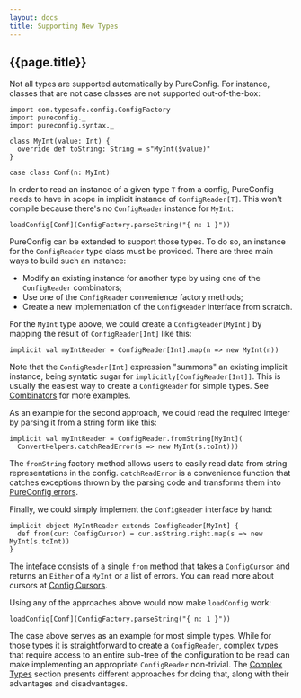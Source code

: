 ```yaml
---
layout: docs
title: Supporting New Types
---
```


## {{page.title}}

Not all types are supported automatically by PureConfig. For instance, classes that are not case classes are not
supported out-of-the-box:

```tut:silent
import com.typesafe.config.ConfigFactory
import pureconfig._
import pureconfig.syntax._

class MyInt(value: Int) {
  override def toString: String = s"MyInt($value)"
}

case class Conf(n: MyInt)
```

In order to read an instance of a given type `T` from a config, PureConfig needs to have in scope in implicit instance
of `ConfigReader[T]`. This won't compile because there's no `ConfigReader` instance for `MyInt`:

```tut:book:fail
loadConfig[Conf](ConfigFactory.parseString("{ n: 1 }"))
```

PureConfig can be extended to support those types. To do so, an instance for the `ConfigReader` type class must be
provided. There are three main ways to build such an instance:

- Modify an existing instance for another type by using one of the `ConfigReader` combinators;
- Use one of the `ConfigReader` convenience factory methods;
- Create a new implementation of the `ConfigReader` interface from scratch.

For the `MyInt` type above, we could create a `ConfigReader[MyInt]` by mapping the result of `ConfigReader[Int]` like
this:

```tut:book:silent
implicit val myIntReader = ConfigReader[Int].map(n => new MyInt(n))
```

Note that the `ConfigReader[Int]` expression "summons" an existing implicit instance, being syntatic sugar for `implicitly[ConfigReader[Int]]`. This is usually the easiest way to create a `ConfigReader` for simple types. See
[Combinators](combinators.html) for more examples.

As an example for the second approach, we could read the required integer by parsing it from a string form like this:

```tut:book:silent
implicit val myIntReader = ConfigReader.fromString[MyInt](
  ConvertHelpers.catchReadError(s => new MyInt(s.toInt)))
```

The `fromString` factory method allows users to easily read data from string representations in the config.
`catchReadError` is a convenience function that catches exceptions thrown by the parsing code and transforms them into
[PureConfig errors](error-handling.html).

Finally, we could simply implement the `ConfigReader` interface by hand:

```tut:book:silent
implicit object MyIntReader extends ConfigReader[MyInt] {
  def from(cur: ConfigCursor) = cur.asString.right.map(s => new MyInt(s.toInt))
}
```

The inteface consists of a single `from` method that takes a `ConfigCursor` and returns an `Either` of a `MyInt` or a
list of errors. You can read more about cursors at [Config Cursors](config-cursors.html).

Using any of the approaches above would now make `loadConfig` work:

```tut:book
loadConfig[Conf](ConfigFactory.parseString("{ n: 1 }"))
```

The case above serves as an example for most simple types. While for those types it is straightforward to create a
`ConfigReader`, complex types that require access to an entire sub-tree of the configuration to be read can make
implementing an appropriate `ConfigReader` non-trivial. The [Complex Types](complex-types.html) section presents
different approaches for doing that, along with their advantages and disadvantages.
